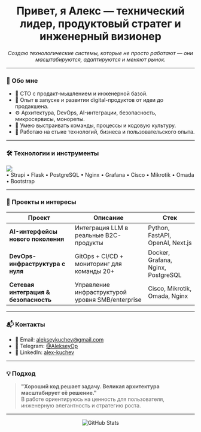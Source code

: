 <h1 align="center">Привет, я Алекс — технический лидер, продуктовый стратег и инженерный визионер</h1>

<p align="center">
  <i>Создаю технологические системы, которые не просто работают — они масштабируются, адаптируются и меняют рынок.</i>
</p>

---

### 🧩 Обо мне

- 🧠 CTO с продакт-мышлением и инженерной базой.
- 💼 Опыт в запуске и развитии digital-продуктов от идеи до продакшена.
- ⚙️ Архитектура, DevOps, AI-интеграции, безопасность, микросервисы, монорепы.
- 👥 Умею выстраивать команды, процессы и кодовую культуру.
- 📍 Работаю на стыке технологий, бизнеса и пользовательского опыта.

---

### 🛠️ Технологии и инструменты

<img src="https://skillicons.dev/icons?i=python,flask,js,ts,nodejs,react,tailwind,bootstrap,nextjs,docker,postgres,nginx,git,linux,grafana" />
<br/>
<span>
  • Strapi • Flask • PostgreSQL • Nginx • Grafana • Cisco • Mikrotik • Omada • Bootstrap
</span>

---

### 💼 Проекты и интересы

| Проект | Описание | Стек |
|--------|----------|------|
| **AI-интерфейсы нового поколения** | Интеграция LLM в реальные B2C-продукты | Python, FastAPI, OpenAI, Next.js |
| **DevOps-инфраструктура с нуля** | GitOps + CI/CD + мониторинг для команды 20+ | Docker, Grafana, Nginx, PostgreSQL |
| **Сетевая интеграция & безопасность** | Управление инфраструктурой уровня SMB/enterprise | Cisco, Mikrotik, Omada, Nginx |

---

### 📬 Контакты

- 📧 Email: [alekseykuchev@gmail.com](mailto:alekseykuchev@gmail.com)
- 💬 Telegram: [@AlekseyOp](https://t.me/AlekseyOp)
- 🔗 LinkedIn: [alex-kuchev](https://www.linkedin.com/in/alex-kuchev/)

---

### 💡 Подход

> **"Хороший код решает задачу. Великая архитектура масштабирует её решение."**  
> В работе ориентируюсь на ценность для пользователя, инженерную элегантность и стратегию роста.

---

<p align="center">
  <img src="https://github-readme-stats.vercel.app/api?username=alekseykuchev&show_icons=true&theme=tokyonight" alt="GitHub Stats" />
</p>
